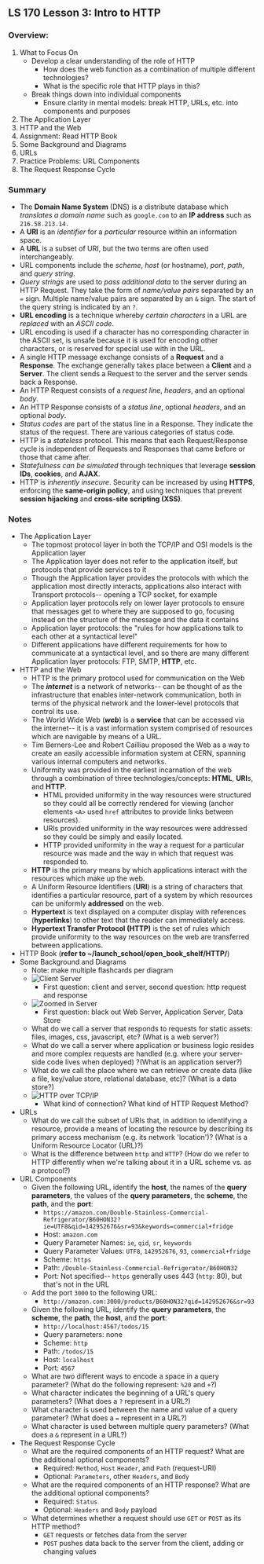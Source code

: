## LS 170 Lesson 3: Intro to HTTP



### Overview:

1. What to Focus On
   * Develop a clear understanding of the role of HTTP
     * How does the web function as a combination of multiple different technologies?
     * What is the specific role that HTTP plays in this?
   * Break things down into individual components
     * Ensure clarity in mental models: break HTTP, URLs, etc. into components and purposes
2. The Application Layer
3. HTTP and the Web
4. Assignment: Read HTTP Book
5. Some Background and Diagrams
6. URLs
7. Practice Problems: URL Components
8. The Request Response Cycle



### Summary

* The **Domain Name System** (DNS) is a distribute database which *translates a domain name* such as `google.com` to an **IP address** such as `216.58.213.14.`
* A **URI** is an *identifier* for a *particular* resource within an information space.
* A **URL** is a subset of URI, but the two terms are often used interchangeably.
* URL components include the *scheme*, *host* (or hostname), *port*, *path*, and *query string*.
* *Query strings* are used to *pass additional data* to the server during an HTTP Request. They take the form of *name/value pairs* separated by an `=` sign. Multiple name/value pairs are separated by an `&` sign. The start of the query string is indicated by an `?`.
* **URL encoding** is a technique whereby *certain characters* in a URL are *replaced* with an *ASCII code*.
* URL encoding is used if a character has no corresponding character in the ASCII set, is unsafe because it is used for encoding other characters, or is reserved for special use with in the URL.
* A single HTTP message exchange consists of a **Request** and a **Response**. The exchange generally takes place between a **Client** and a **Server**. The client sends a Request to the server and the server sends back a Response.
* An HTTP Request consists of a *request line*, *headers*, and an optional *body*.
* An HTTP Response consists of a *status line*, optional *headers*, and an optional *body*.
* *Status codes* are part of the status line in a Response. They indicate the status of the request. There are various categories of status code.
* HTTP is a *stateless* protocol. This means that each Request/Response cycle is independent of Requests and Responses that came before or those that came after.
* *Statefulness can be simulated* through techniques that leverage **session IDs**, **cookies**, and **AJAX**.
* HTTP is *inherently insecure*. Security can be increased by using **HTTPS**, enforcing the **same-origin policy**, and using techniques that prevent **session hijacking** and **cross-site scripting (XSS)**.



### Notes

* The Application Layer
  * The topmost protocol layer in both the TCP/IP and OSI models is the Application layer
  * The Application layer does not refer to the application itself, but protocols that provide services to it
  * Though the Application layer provides the protocols with which the application most directly interacts, applications also interact with Transport protocols-- opening a TCP socket, for example
  * Application layer protocols rely on lower layer protocols to ensure that messages get to where they are supposed to go, focusing instead on the structure of the message and the data it contains
  * Application layer protocols: the "rules for how applications talk to each other at a syntactical level"
  * Different applications have different requirements for how to communicate at a syntactical level, and so there are many different Application layer protocols: FTP, SMTP, **HTTP**, etc.
* HTTP and the Web
  * HTTP is the primary protocol used for communication on the Web
  * The ***internet*** is a network of networks-- can be thought of as the infrastructure that enables inter-network communication, both in terms of the physical network and the lower-level protocols that control its use.
  * The World Wide Web (***web***) is a **service** that can be accessed via the internet-- it is a vast information system comprised of resources which are navigable by means of a URL.
  * Tim Berners-Lee and Robert Cailliau proposed the Web as a way to create an easily accessible information system at CERN, spanning various internal computers and networks.
  * Uniformity was provided in the earliest incarnation of the web through a combination of three technologies/concepts: **HTML**, **URI**s, and **HTTP**.
    * HTML provided uniformity in the way resources were structured so they could all be correctly rendered for viewing (anchor elements `<A>` used `href` attributes to provide links between resources).
    * URIs provided uniformity in the way resources were addressed so they could be simply and easily located.
    * HTTP provided uniformity in the way a request for a particular resource was made and the way in which that request was responded to.
  * **HTTP** is the primary means by which applications interact with the resources which make up the web.
  * A Uniform Resource Identifiers (**URI**) is a string of characters that identifies a particular resource, part of a system by which resources can be uniformly **addressed** on the web.
  * **Hypertext** is text displayed on a computer display with references (**hyperlinks**) to other text that the reader can immediately access.
  * **Hypertext Transfer Protocol (HTTP)** is the set of rules which provide uniformity to the way resources on the web are transferred between applications.
* HTTP Book (**refer to ~/launch_school/open_book_shelf/HTTP/**)
* Some Background and Diagrams
  * Note: make multiple flashcards per diagram
  * ![Client Server](https://da77jsbdz4r05.cloudfront.net/images/handling_requests_manually/client-sever.png)
    * First question: client and server, second question: http request and response
  * ![Zoomed in Server](https://da77jsbdz4r05.cloudfront.net/images/handling_requests_manually/server-zoom-web-app-data.png)
    * First question: black out Web Server, Application Server, Data Store
  * What do we call a server that responds to requests for static assets: files, images, css, javascript, etc? (What is a web server?)
  * What do we call a server where application or business logic resides and more complex requests are handled (e.g. where your server-side code lives when deployed) ?(What is an application server?)
  * What do we call the place where we can retrieve or create data (like a file, key/value store, relational database, etc)? (What is a data store?)
  * ![HTTP over TCP/IP](https://da77jsbdz4r05.cloudfront.net/images/handling_requests_manually/http-zoom-tcpip.png)
    * What kind of connection? What kind of HTTP Request Method?
* URLs
  * What do we call the subset of URIs that, in addition to identifying a resource, provide a means of locating the resource by describing its primary access mechanism (e.g. its network 'location')? (What is a Uniform Resource Locator (URL)?)
  * What is the difference between `http` and `HTTP`? (How do we refer to HTTP differently when we're talking about it in a URL scheme vs. as a protocol?)
* URL Components
  * Given the following URL, identify the **host**, the names of the **query parameters**, the values of the **query parameters**, the **scheme**, the **path**, and the **port**:
    * `https://amazon.com/Double-Stainless-Commercial-Refrigerator/B60HON32?ie=UTF8&qid=142952676&sr=93&keywords=commercial+fridge`
    * Host: `amazon.com`
    * Query Parameter Names: `ie`, `qid`, `sr`, `keywords`
    * Query Parameter Values: `UTF8`, `142952676`, `93`, `commercial+fridge`
    * Scheme: `https`
    * Path: `/Double-Stainless-Commercial-Refrigerator/B60HON32`
    * Port: Not specified-- `https` generally uses 443 (`http`: 80), but that's not in the URL
  * Add the port `3000` to the following URL:
    * `http://amazon.com:3000/products/B60HON32?qid=142952676&sr=93`
  * Given the following URL, identify the **query parameters**, the **scheme**, the **path**, the **host**, and the **port**: 
    * `http://localhost:4567/todos/15`
    * Query parameters: none
    * Scheme: `http`
    * Path: `/todos/15`
    * Host: `localhost`
    * Port: `4567`
  * What are two different ways to encode a space in a query parameter? (What do the following represent: `%20` and `+`?)
  * What character indicates the beginning of a URL's query parameters? (What does a `?` represent in a URL?)
  * What character is used between the name and value of a query parameter? (What does a `=` represent in a URL?)
  * What character is used between multiple query parameters? (What does a `&` represent in a URL?)
* The Request Response Cycle
  * What are the required components of an HTTP request? What are the additional optional components?
    * Required: `Method`, `Host` `Header`, and `Path` (request-URI)
    * Optional: `Parameters`, other `Headers`, and `Body`
  * What are the required components of an HTTP response? What are the additional optional components?
    * Required: `Status`
    * Optional: `Headers` and `Body` payload
  * What determines whether a request should use `GET` or `POST` as its HTTP method?
    * `GET` requests or fetches data from the server
    * `POST` pushes data back to the server from the client, adding or changing values